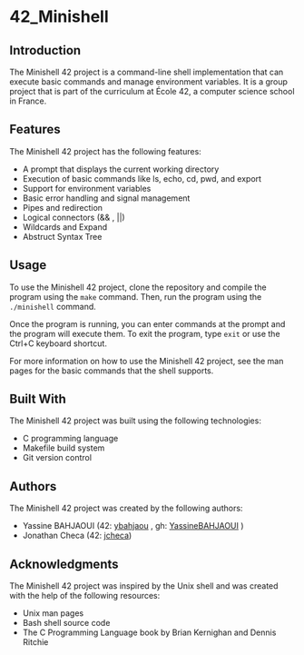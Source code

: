 # 42_Minishell
## Introduction

The Minishell 42 project is a command-line shell implementation that can execute basic commands and manage environment variables. It is a group project that is part of the curriculum at École 42, a computer science school in France.

## Features

The Minishell 42 project has the following features:

- A prompt that displays the current working directory
- Execution of basic commands like ls, echo, cd, pwd, and export
- Support for environment variables
- Basic error handling and signal management
- Pipes and redirection
- Logical connectors (&& , ||)
- Wildcards and Expand
- Abstruct Syntax Tree

## Usage

To use the Minishell 42 project, clone the repository and compile the program using the `make` command. Then, run the program using the `./minishell` command.

Once the program is running, you can enter commands at the prompt and the program will execute them. To exit the program, type `exit` or use the Ctrl+C keyboard shortcut.

For more information on how to use the Minishell 42 project, see the man pages for the basic commands that the shell supports.

## Built With

The Minishell 42 project was built using the following technologies:

- C programming language
- Makefile build system
- Git version control

## Authors

The Minishell 42 project was created by the following authors:

- Yassine BAHJAOUI (42: <a href="https://profile.intra.42.fr/users/ybahjaou" target="_blank">ybahjaou</a>
 , gh: <a href="https://github.com/YassineBAHJAOUI" target="_blank">YassineBAHJAOUI</a>
)
- Jonathan Checa (42: <a href="https://profile.intra.42.fr/users/jcheca" target="_blank">jcheca</a>)


## Acknowledgments

The Minishell 42 project was inspired by the Unix shell and was created with the help of the following resources:

- Unix man pages
- Bash shell source code
- The C Programming Language book by Brian Kernighan and Dennis Ritchie
